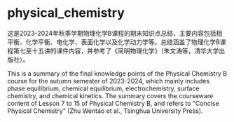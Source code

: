 # physical_chemistry

这是2023-2024年秋季学期物理化学B课程的期末知识点总结，主要内容包括相平衡、化学平衡、电化学、表面化学以及化学动力学等。总结涵盖了物理化学B课程第七至十五讲的课件内容，并参考了《简明物理化学》（朱文涛等，清华大学出版社）。

This is a summary of the final knowledge points of the Physical Chemistry B course for the autumn semester of 2023-2024, which mainly includes phase equilibrium, chemical equilibrium, electrochemistry, surface chemistry, and chemical kinetics. The summary covers the courseware content of Lesson 7 to 15 of Physical Chemistry B, and refers to "Concise Physical Chemistry" (Zhu Wentao et al., Tsinghua University Press).
